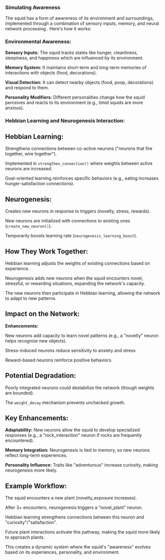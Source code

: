 ### Simulating Awareness

The squid has a form of awareness of its environment and surroundings, implemented through a combination of sensory inputs, memory, and neural network processing . Here's how it works:

### Environmental Awareness:
**Sensory Inputs:** The squid tracks states like hunger, cleanliness, sleepiness, and happiness which are influenced by its environment.

**Memory System:** It maintains short-term and long-term memories of interactions with objects (food, decorations).

**Visual Detection:** It can detect nearby objects (food, poop, decorations) and respond to them.

**Personality Modifiers:** Different personalities change how the squid perceives and reacts to its environment (e.g., timid squids are more anxious).

### Hebbian Learning and Neurogenesis Interaction:
## Hebbian Learning:

Strengthens connections between co-active neurons ("neurons that fire together, wire together").

Implemented in `strengthen_connection()` where weights between active neurons are increased.

Goal-oriented learning reinforces specific behaviors (e.g., eating increases hunger-satisfaction connections).

## Neurogenesis:

Creates new neurons in response to triggers (novelty, stress, rewards).

New neurons are initialized with connections to existing ones (`create_new_neuron()`).

Temporarily boosts learning rate (`neurogenesis_learning_boost`).

## How They Work Together:

Hebbian learning adjusts the weights of existing connections based on experience.

Neurogenesis adds new neurons when the squid encounters novel, stressful, or rewarding situations, expanding the network's capacity.

The new neurons then participate in Hebbian learning, allowing the network to adapt to new patterns.



## Impact on the Network:

**Enhancements:**

New neurons add capacity to learn novel patterns (e.g., a "novelty" neuron helps recognize new objects).

Stress-induced neurons reduce sensitivity to anxiety and stress

Reward-based neurons reinforce positive behaviors.

## Potential Degradation:

Poorly integrated neurons could destabilize the network (though weights are bounded).

The `weight_decay` mechanism prevents unchecked growth.

## Key Enhancements:
**Adaptability:** New neurons allow the squid to develop specialized responses (e.g., a "rock_interaction" neuron if rocks are frequently encountered).

**Memory Integration:** Neurogenesis is tied to memory, so new neurons reflect long-term experiences.

**Personality Influence:** Traits like "adventurous" increase curiosity, making neurogenesis more likely.

## Example Workflow:
The squid encounters a new plant (novelty_exposure increases).

After 3+ encounters, neurogenesis triggers a "novel_plant" neuron.

Hebbian learning strengthens connections between this neuron and "curiosity"/"satisfaction".

Future plant interactions activate this pathway, making the squid more likely to approach plants.

This creates a dynamic system where the squid's "awareness" evolves based on its experiences, personality, and environment.
